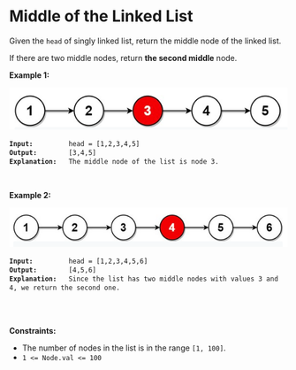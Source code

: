 <!-- markdownlint-disable -->

# Middle of the Linked List

Given the `head` of singly linked list, return the middle node of the linked list.

If there are two middle nodes, return **the second middle** node.<br>

**Example 1:**

<img src="./img/example1.png">

<pre><code><strong>Input:</strong>         head = [1,2,3,4,5]
<strong>Output:</strong>        [3,4,5]
<strong>Explanation:</strong>   The middle node of the list is node 3.</code></pre>
<br>

**Example 2:**

<img src="./img/example2.png">

<pre><code><strong>Input:</strong>         head = [1,2,3,4,5,6]
<strong>Output:</strong>        [4,5,6]
<strong>Explanation:</strong>   Since the list has two middle nodes with values 3 and 4, we return the second one.</code></pre>
<br>
<br>

**Constraints:**

<ul>
    <li>The number of nodes in the list is in the range <code>[1, 100]</code>.</li>
    <li><code>1 <= Node.val <= 100</code></li>
</ul>
